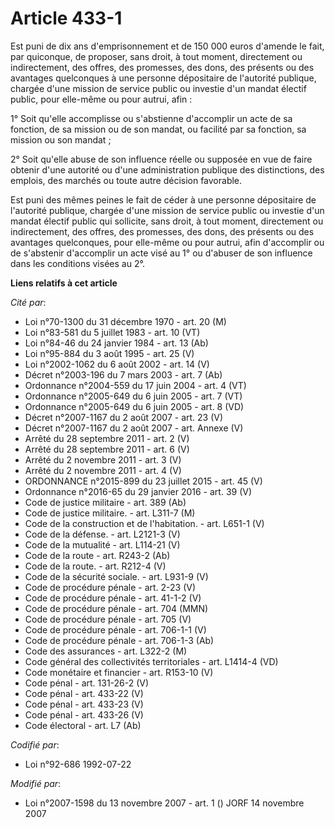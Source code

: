 # Article 433-1

Est puni de dix ans d'emprisonnement et de 150 000 euros d'amende le fait, par quiconque, de proposer, sans droit, à tout
moment, directement ou indirectement, des offres, des promesses, des dons, des présents ou des avantages quelconques à une
personne dépositaire de l'autorité publique, chargée d'une mission de service public ou investie d'un mandat électif public,
pour elle-même ou pour autrui, afin :

1° Soit qu'elle accomplisse ou s'abstienne d'accomplir un acte de sa fonction, de sa mission ou de son mandat, ou facilité
par sa fonction, sa mission ou son mandat ;

2° Soit qu'elle abuse de son influence réelle ou supposée en vue de faire obtenir d'une autorité ou d'une administration
publique des distinctions, des emplois, des marchés ou toute autre décision favorable.

Est puni des mêmes peines le fait de céder à une personne dépositaire de l'autorité publique, chargée d'une mission de
service public ou investie d'un mandat électif public qui sollicite, sans droit, à tout moment, directement ou indirectement,
des offres, des promesses, des dons, des présents ou des avantages quelconques, pour elle-même ou pour autrui, afin
d'accomplir ou de s'abstenir d'accomplir un acte visé au 1° ou d'abuser de son influence dans les conditions visées au 2°.

**Liens relatifs à cet article**

_Cité par_:

  - Loi n°70-1300 du 31 décembre 1970 - art. 20 (M)
  - Loi n°83-581 du 5 juillet 1983 - art. 10 (VT)
  - Loi n°84-46 du 24 janvier 1984 - art. 13 (Ab)
  - Loi n°95-884 du 3 août 1995 - art. 25 (V)
  - Loi n°2002-1062 du 6 août 2002 - art. 14 (V)
  - Décret n°2003-196 du 7 mars 2003 - art. 7 (Ab)
  - Ordonnance n°2004-559 du 17 juin 2004 - art. 4 (VT)
  - Ordonnance n°2005-649 du 6 juin 2005 - art. 7 (VT)
  - Ordonnance n°2005-649 du 6 juin 2005 - art. 8 (VD)
  - Décret n°2007-1167 du 2 août 2007 - art. 23 (V)
  - Décret n°2007-1167 du 2 août 2007 - art. Annexe (V)
  - Arrêté du 28 septembre 2011 - art. 2 (V)
  - Arrêté du 28 septembre 2011 - art. 6 (V)
  - Arrêté du 2 novembre 2011 - art. 3 (V)
  - Arrêté du 2 novembre 2011 - art. 4 (V)
  - ORDONNANCE n°2015-899 du 23 juillet 2015 - art. 45 (V)
  - Ordonnance n°2016-65 du 29 janvier 2016 - art. 39 (V)
  - Code de justice militaire - art. 389 (Ab)
  - Code de justice militaire. - art. L311-7 (M)
  - Code de la construction et de l'habitation. - art. L651-1 (V)
  - Code de la défense. - art. L2121-3 (V)
  - Code de la mutualité - art. L114-21 (V)
  - Code de la route - art. R243-2 (Ab)
  - Code de la route. - art. R212-4 (V)
  - Code de la sécurité sociale. - art. L931-9 (V)
  - Code de procédure pénale - art. 2-23 (V)
  - Code de procédure pénale - art. 41-1-2 (V)
  - Code de procédure pénale - art. 704 (MMN)
  - Code de procédure pénale - art. 705 (V)
  - Code de procédure pénale - art. 706-1-1 (V)
  - Code de procédure pénale - art. 706-1-3 (Ab)
  - Code des assurances - art. L322-2 (M)
  - Code général des collectivités territoriales - art. L1414-4 (VD)
  - Code monétaire et financier - art. R153-10 (V)
  - Code pénal - art. 131-26-2 (V)
  - Code pénal - art. 433-22 (V)
  - Code pénal - art. 433-23 (V)
  - Code pénal - art. 433-26 (V)
  - Code électoral - art. L7 (Ab)

_Codifié par_:

  - Loi n°92-686 1992-07-22

_Modifié par_:

  - Loi n°2007-1598 du 13 novembre 2007 - art. 1 () JORF 14 novembre 2007
